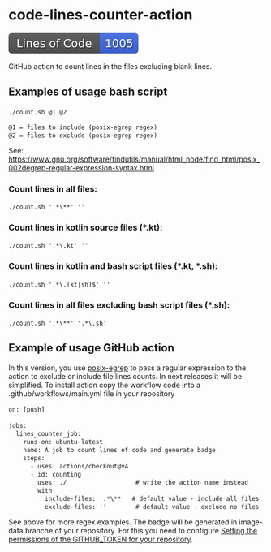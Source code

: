# code-lines-counter-action
![Generated Button](https://github.com/MikhailEpatko/code-lines-counter-action/blob/image-data/total-lines.svg)

GitHub action to count lines in the files excluding blank lines.

## Examples of usage bash script

```./count.sh @1 @2```

    @1 = files to include (posix-egrep regex)
    @2 = files to exclude (posix-egrep regex)

See: https://www.gnu.org/software/findutils/manual/html_node/find_html/posix_002degrep-regular-expression-syntax.html

### Count lines in all files:

```./count.sh '.*\**' ''```

### Count lines in kotlin source files (*.kt):

```./count.sh '.*\.kt' ''```

### Count lines in kotlin and bash script files (*.kt, *.sh):

```./count.sh '.*\.(kt|sh)$' ''```

### Count lines in all files excluding bash script files (*.sh):

```./count.sh '.*\**' '.*\.sh'```

## Example of usage GitHub action

In this version, you use [posix-egrep](https://www.gnu.org/software/findutils/manual/html_node/find_html/posix_002degrep-regular-expression-syntax.html) to pass a regular expression to the action to exclude or include file lines counts.
In next releases it will be simplified. 
To install action copy the workflow code into a .github/workflows/main.yml file in your repository

```
on: [push]

jobs:
  lines_counter_job:
    runs-on: ubuntu-latest
    name: A job to count lines of code and generate badge
    steps:
      - uses: actions/checkout@v4
      - id: counting
        uses: ./                   # write the action name instead
        with:
          include-files: '.*\**'  # default value - include all files
          exclude-files: ''        # default value - exclude no files
```

See above for more regex examples.
The badge will be generated in image-data branche of your repository. For this you need to configure [Setting the permissions of the GITHUB_TOKEN for your repository](https://docs.github.com/en/repositories/managing-your-repositorys-settings-and-features/enabling-features-for-your-repository/managing-github-actions-settings-for-a-repository#setting-the-permissions-of-the-github_token-for-your-repository).
